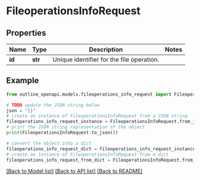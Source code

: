 # FileoperationsInfoRequest


## Properties

Name | Type | Description | Notes
------------ | ------------- | ------------- | -------------
**id** | **str** | Unique identifier for the file operation. | 

## Example

```python
from outline_openapi.models.fileoperations_info_request import FileoperationsInfoRequest

# TODO update the JSON string below
json = "{}"
# create an instance of FileoperationsInfoRequest from a JSON string
fileoperations_info_request_instance = FileoperationsInfoRequest.from_json(json)
# print the JSON string representation of the object
print(FileoperationsInfoRequest.to_json())

# convert the object into a dict
fileoperations_info_request_dict = fileoperations_info_request_instance.to_dict()
# create an instance of FileoperationsInfoRequest from a dict
fileoperations_info_request_from_dict = FileoperationsInfoRequest.from_dict(fileoperations_info_request_dict)
```
[[Back to Model list]](../README.md#documentation-for-models) [[Back to API list]](../README.md#documentation-for-api-endpoints) [[Back to README]](../README.md)


